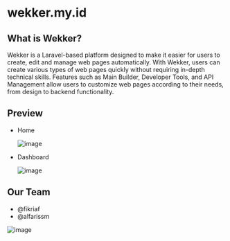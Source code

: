 # wekker.my.id

## What is Wekker?
Wekker is a Laravel-based platform designed to make it easier for users to create, edit and manage web pages automatically. With Wekker, users can create various types of web pages quickly without requiring in-depth technical skills. Features such as Main Builder, Developer Tools, and API Management allow users to customize web pages according to their needs, from design to backend functionality.

## Preview
- Home
  
  ![image](https://github.com/user-attachments/assets/a57075cd-f3fb-49ea-a79c-d34321c7051a)
  
- Dashboard
  
  ![image](https://github.com/user-attachments/assets/5a729bd5-603c-49b4-b9e8-1f2d95930075)

## Our Team
- @fikriaf
- @alfarissm
  
![image](https://github.com/user-attachments/assets/e1f7705f-44bb-4175-a9e4-e3d98a609564)
